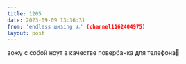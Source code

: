 ```yaml
---
title: 1205
date: 2023-09-09 13:36:31
from: 'endless шизing ⍼' (channel1162404975)
layout: post
---
```


вожу с собой ноут в качестве повербанка для телефона🫡
